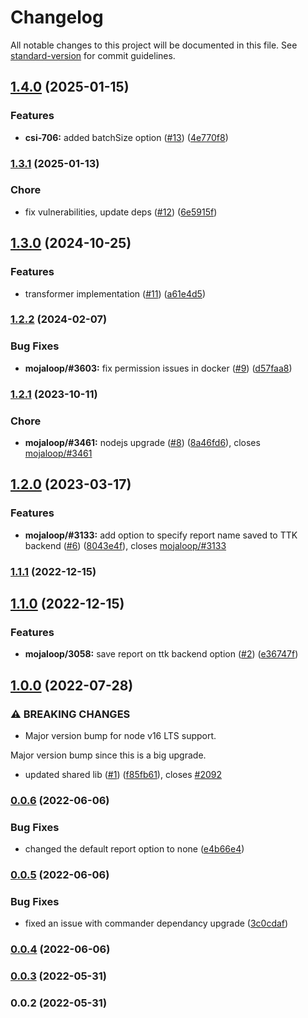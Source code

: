# Changelog

All notable changes to this project will be documented in this file. See [standard-version](https://github.com/conventional-changelog/standard-version) for commit guidelines.

## [1.4.0](https://github.com/mojaloop/ml-testing-toolkit-client-lib/compare/v1.3.1...v1.4.0) (2025-01-15)


### Features

* **csi-706:** added batchSize option ([#13](https://github.com/mojaloop/ml-testing-toolkit-client-lib/issues/13)) ([4e770f8](https://github.com/mojaloop/ml-testing-toolkit-client-lib/commit/4e770f8482c17f526ec5466d3c0bfa86207dee22))

### [1.3.1](https://github.com/mojaloop/ml-testing-toolkit-client-lib/compare/v1.3.0...v1.3.1) (2025-01-13)


### Chore

* fix vulnerabilities, update deps ([#12](https://github.com/mojaloop/ml-testing-toolkit-client-lib/issues/12)) ([6e5915f](https://github.com/mojaloop/ml-testing-toolkit-client-lib/commit/6e5915fa396cdbfa75c7b69280d0b88e2da953c0))

## [1.3.0](https://github.com/mojaloop/ml-testing-toolkit-client-lib/compare/v1.2.2...v1.3.0) (2024-10-25)


### Features

* transformer implementation ([#11](https://github.com/mojaloop/ml-testing-toolkit-client-lib/issues/11)) ([a61e4d5](https://github.com/mojaloop/ml-testing-toolkit-client-lib/commit/a61e4d56ebf1148eace1c3f938cee50b2fbf8eb4))

### [1.2.2](https://github.com/mojaloop/ml-testing-toolkit-client-lib/compare/v1.2.1...v1.2.2) (2024-02-07)


### Bug Fixes

* **mojaloop/#3603:** fix permission issues in docker ([#9](https://github.com/mojaloop/ml-testing-toolkit-client-lib/issues/9)) ([d57faa8](https://github.com/mojaloop/ml-testing-toolkit-client-lib/commit/d57faa8dce7b9de286f39981a6e88be5097c2d67))

### [1.2.1](https://github.com/mojaloop/ml-testing-toolkit-client-lib/compare/v1.2.0...v1.2.1) (2023-10-11)


### Chore

* **mojaloop/#3461:** nodejs upgrade ([#8](https://github.com/mojaloop/ml-testing-toolkit-client-lib/issues/8)) ([8a46fd6](https://github.com/mojaloop/ml-testing-toolkit-client-lib/commit/8a46fd634e42e72c6e0f21d97ecadd4839e17d62)), closes [mojaloop/#3461](https://github.com/mojaloop/project/issues/3461)

## [1.2.0](https://github.com/mojaloop/ml-testing-toolkit-client-lib/compare/v1.1.1...v1.2.0) (2023-03-17)


### Features

* **mojaloop/#3133:** add option to specify report name saved to TTK backend ([#6](https://github.com/mojaloop/ml-testing-toolkit-client-lib/issues/6)) ([8043e4f](https://github.com/mojaloop/ml-testing-toolkit-client-lib/commit/8043e4fb5a94972c8dae7cd6f25b303e5fce275c)), closes [mojaloop/#3133](https://github.com/mojaloop/project/issues/3133)

### [1.1.1](https://github.com/mojaloop/ml-testing-toolkit-client-lib/compare/v1.1.0...v1.1.1) (2022-12-15)

## [1.1.0](https://github.com/mojaloop/ml-testing-toolkit-client-lib/compare/v1.0.0...v1.1.0) (2022-12-15)


### Features

* **mojaloop/3058:** save report on ttk backend option ([#2](https://github.com/mojaloop/ml-testing-toolkit-client-lib/issues/2)) ([e36747f](https://github.com/mojaloop/ml-testing-toolkit-client-lib/commit/e36747fef5b7c03517ea23156d2e2141fef401ee))

## [1.0.0](https://github.com/mojaloop/ml-testing-toolkit-client-lib/compare/v0.0.6...v1.0.0) (2022-07-28)


### ⚠ BREAKING CHANGES

* Major version bump for node v16 LTS support.

Major version bump since this is a big upgrade.

* updated shared lib ([#1](https://github.com/mojaloop/ml-testing-toolkit-client-lib/issues/1)) ([f85fb61](https://github.com/mojaloop/ml-testing-toolkit-client-lib/commit/f85fb616955f54ba0463acac374976fa430f35d5)), closes [#2092](https://github.com/mojaloop/ml-testing-toolkit-client-lib/issues/2092)

### [0.0.6](https://github.com/mojaloop/ml-testing-toolkit-client-lib/compare/v0.0.5...v0.0.6) (2022-06-06)


### Bug Fixes

* changed the default report option to none ([e4b66e4](https://github.com/mojaloop/ml-testing-toolkit-client-lib/commit/e4b66e4fb1027d77c4cac6113068d678b1626861))

### [0.0.5](https://github.com/mojaloop/ml-testing-toolkit-client-lib/compare/v0.0.4...v0.0.5) (2022-06-06)


### Bug Fixes

* fixed an issue with commander dependancy upgrade ([3c0cdaf](https://github.com/mojaloop/ml-testing-toolkit-client-lib/commit/3c0cdaf78ade5eb8b759251da4a18028c5eacab4))

### [0.0.4](https://github.com/mojaloop/ml-testing-toolkit-client-lib/compare/v0.0.3...v0.0.4) (2022-06-06)

### [0.0.3](https://github.com/mojaloop/ml-testing-toolkit-client-lib/compare/v0.0.2...v0.0.3) (2022-05-31)

### 0.0.2 (2022-05-31)
